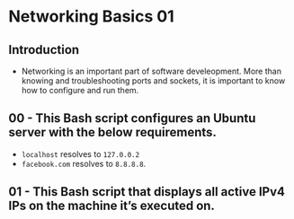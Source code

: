 # Networking Basics 01

## Introduction
- Networking is an important part of software develeopment. More than knowing and troubleshooting ports and sockets, it is important to know how to configure and run them.

## 00 - This Bash script configures an Ubuntu server with the below requirements.
- `localhost` resolves to `127.0.0.2`
- `facebook.com` resolves to `8.8.8.8`.

## 01 - This Bash script that displays all active IPv4 IPs on the machine it’s executed on.
